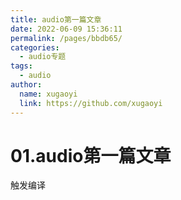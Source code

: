 ```yaml
---
title: audio第一篇文章
date: 2022-06-09 15:36:11
permalink: /pages/bbdb65/
categories:
  - audio专题
tags:
  - audio
author: 
  name: xugaoyi
  link: https://github.com/xugaoyi
---
```


# 01.audio第一篇文章

触发编译